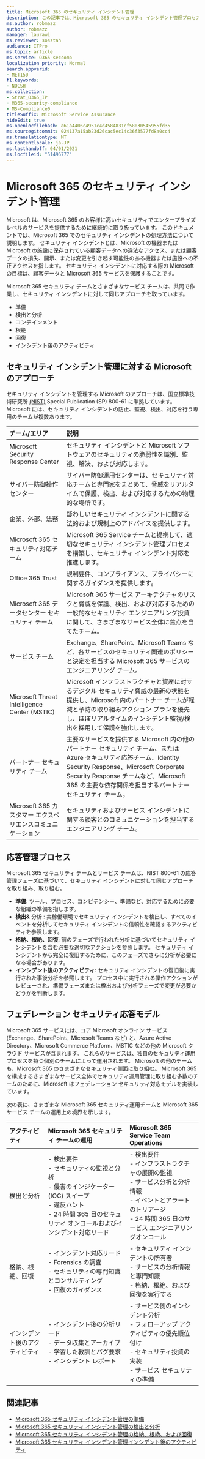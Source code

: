 ```yaml
---
title: Microsoft 365 のセキュリティ インシデント管理
description: この記事では、Microsoft 365 のセキュリティ インシデント管理プロセスの概要について説明します。
ms.author: robmazz
author: robmazz
manager: laurawi
ms.reviewer: sosstah
audience: ITPro
ms.topic: article
ms.service: O365-seccomp
localization_priority: Normal
search.appverid:
- MET150
f1.keywords:
- NOCSH
ms.collection:
- Strat_O365_IP
- M365-security-compliance
- MS-Compliance0
titleSuffix: Microsoft Service Assurance
hideEdit: true
ms.openlocfilehash: a61a4406c4951c4d4584831cf58030545955fd35
ms.sourcegitcommit: 024137a15ab23d26cac5ec14c36f3577fd8a0cc4
ms.translationtype: MT
ms.contentlocale: ja-JP
ms.lasthandoff: 04/01/2021
ms.locfileid: "51496777"
---
```

# <a name="microsoft-365-security-incident-management"></a>Microsoft 365 のセキュリティ インシデント管理

Microsoft は、Microsoft 365 のお客様に高いセキュリティでエンタープライズ レベルのサービスを提供するために継続的に取り扱っています。 このドキュメントでは、Microsoft 365 でのセキュリティ インシデントの処理方法について説明します。 セキュリティ インシデントとは、Microsoft の機器または Microsoft の施設に保存されている顧客データへの違法なアクセス、または顧客データの損失、開示、または変更を引き起す可能性のある機器または施設への不正アクセスを指します。 セキュリティ インシデントに対応する際の Microsoft の目標は、顧客データと Microsoft 365 サービスを保護することです。

Microsoft 365 セキュリティ チームとさまざまなサービス チームは、共同で作業し、セキュリティ インシデントに対して同じアプローチを取っています。

- 準備
- 検出と分析
- コンテインメント
- 根絶
- 回復
- インシデント後のアクティビティ

## <a name="microsoft-approach-to-security-incident-management"></a>セキュリティ インシデント管理に対する Microsoft のアプローチ

セキュリティ インシデントを管理する Microsoft のアプローチは、国立標準技術研究所 [(NIST)](https://www.nist.gov/) Special Publication (SP) 800-61 に準拠しています。 Microsoft には、セキュリティ インシデントの防止、監視、検出、対応を行う専用のチームが複数あります。

|**チーム/エリア**|**説明**|
|:------------|:--------------|
| Microsoft Security Response Center | セキュリティ インシデントと Microsoft ソフトウェアのセキュリティの脆弱性を識別、監視、解決、および対応します。 |
| サイバー防御操作センター | サイバー防御運用センターは、セキュリティ対応チームと専門家をまとめて、脅威をリアルタイムで保護、検出、および対応するための物理的な場所です。 |
| 企業、外部、法務 | 疑わしいセキュリティ インシデントに関する法的および規制上のアドバイスを提供します。 |
| Microsoft 365 セキュリティ対応チーム | Microsoft 365 Service チームと提携して、適切なセキュリティ インシデント管理プロセスを構築し、セキュリティ インシデント対応を推進します。 |
| Office 365 Trust | 規制要件、コンプライアンス、プライバシーに関するガイダンスを提供します。 |
| Microsoft 365 データセンター セキュリティ チーム | Microsoft 365 サービス アーキテクチャのリスクと脅威を保護、検出、および対応するための一般的なセキュリティ エンジニアリング投資に関して、さまざまなサービス全体に焦点を当てたチーム。 |
| サービス チーム | Exchange、SharePoint、Microsoft Teams など、各サービスのセキュリティ関連のポリシーと決定を担当する Microsoft 365 サービスのエンジニアリング チーム。 |
| Microsoft Threat Intelligence Center (MSTIC) | Microsoft インフラストラクチャと資産に対するデジタル セキュリティ脅威の最新の状態を提供し、Microsoft 内のパートナー チームが軽減と予防の取り組みアクション プランを優先し、ほぼリアルタイムのインシデント監視/検出を採用して保護を強化します。 |
| パートナー セキュリティ チーム | 主要なサービスを提供する Microsoft 内の他のパートナー セキュリティ チーム、または Azure セキュリティ応答チーム、Identity Security Response、Microsoft Corporate Security Response チームなど、Microsoft 365 の主要な依存関係を担当するパートナー セキュリティ チーム。 |
| Microsoft 365 カスタマー エクスペリエンスコミュニケーション | セキュリティおよびサービス インシデントに関する顧客とのコミュニケーションを担当するエンジニアリング チーム。 |

## <a name="response-management-process"></a>応答管理プロセス

Microsoft 365 セキュリティ チームとサービス チームは、NIST 800-61 の応答管理フェーズに基づいて、セキュリティ インシデントに対して同じアプローチを取り組み、取り組む。

- **準備**: ツール、プロセス、コンピテンシー、準備など、対応するために必要な組織の準備を指します。
- **検出&** 分析 : 実稼働環境でセキュリティ インシデントを検出し、すべてのイベントを分析してセキュリティ インシデントの信頼性を確認するアクティビティを参照します。
- **格納、根絶、回復**: 前のフェーズで行われた分析に基づいてセキュリティ インシデントを含む必要な適切なアクションを参照します。 セキュリティ インシデントから完全に復旧するために、このフェーズでさらに分析が必要になる場合があります。
- **インシデント後のアクティビティ**: セキュリティ インシデントの復旧後に実行された事後分析を参照します。 プロセス中に実行される操作アクションがレビューされ、準備フェーズまたは検出および分析フェーズで変更が必要かどうかを判断します。

## <a name="federated-security-response-model"></a>フェデレーション セキュリティ応答モデル

Microsoft 365 サービスには、コア Microsoft オンライン サービス (Exchange、SharePoint、Microsoft Teams など) と、Azure Active Directory、Microsoft Commerce Platform、MSTIC などの他の Microsoft クラウド サービスが含まれます。 これらのサービスは、独自のセキュリティ運用プロセスを持つ個別のチームによって運用されます。 Microsoft の他のチームも、Microsoft 365 のさまざまなセキュリティ側面に取り組む。 Microsoft 365 を構成するさまざまなサービス全体でセキュリティ運用管理に取り組む多数のチームのために、Microsoft はフェデレーション セキュリティ対応モデルを実装しています。

次の表に、さまざまな Microsoft 365 セキュリティ運用チームと Microsoft 365 サービス チームの運用上の境界を示します。

|**アクティビティ**|**Microsoft 365 セキュリティ チームの運用**|**Microsoft 365 Service Team Operations**|
|:-----------|:-----------------------------------------|:----------------------------------------|
| 検出と分析 | - 検出要件 <br> - セキュリティの監視と分析 <br> - 侵害のインジケーター (IOC) スイープ <br> - 違反ハント <br> - 24 時間 365 日のセキュリティ オンコールおよびインシデント対応リード | - 検出要件 <br> - インフラストラクチャの展開の監視 <br> - サービス分析と分析情報 <br> - イベントとアラートのトリアージ <br> - 24 時間 365 日のサービス エンジニアリングオンコール  |
| 格納、根絶、回復 | - インシデント対応リード <br> - Forensics の調査 <br> - セキュリティの専門知識とコンサルティング <br> - 回復のガイダンス | - セキュリティ インシデントの所有者 <br> - サービスの分析情報と専門知識 <br> - 格納、根絶、および回復を実行する |
| インシデント後のアクティビティ | - インシデント後の分析リード <br> - データ収集とアーカイブ <br> - 学習した教訓とバグ要求 <br> - インシデント レポート | - サービス側のインシデント分析 <br> - フォローアップ アクティビティの優先順位付け <br> - セキュリティ投資の実装 <br> - サービス セキュリティの準備 |

## <a name="related-articles"></a>関連記事

- [Microsoft 365 セキュリティ インシデント管理の準備](assurance-sim-preparation.md)
- [Microsoft 365 セキュリティ インシデント管理の検出と分析](assurance-sim-detection-analysis.md)
- [Microsoft 365 セキュリティ インシデント管理の格納、根絶、および回復](assurance-sim-containment-eradication-recovery.md)
- [Microsoft 365 セキュリティ インシデント管理インシデント後のアクティビティ](assurance-sim-post-incident-activity.md)
